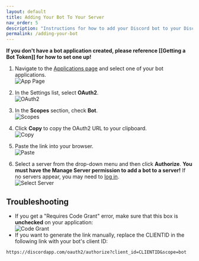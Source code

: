 ```yaml
---
layout: default
title: Adding Your Bot To Your Server
nav_order: 5
description: "Instructions for how to add your Discord bot to your Discord server"
permalink: /adding-your-bot
---
```


**If you don't have a bot application created, please reference [[Getting a Bot Token]] for how to set one up!**

1. Navigate to the [Applications page](https://discordapp.com/developers/applications) and select one of your bot applications.  
![App Page](/assets/images/app-page.png)

2. In the Settings list, select **OAuth2**.  
![OAuth2](/assets/images/oauth.png)

3. In the **Scopes** section, check **Bot**.  
![Scopes](/assets/images/scopes.png)

4. Click **Copy** to copy the OAuth2 URL to your clipboard.  
![Copy](/assets/images/oauth-url.png)

5. Paste the link into your browser.  
![Paste](/assets/images/browser.png)

6. Select a server from the drop-down menu and then click **Authorize**. **You must have the Manage Server permission to add a bot to a server!** If no servers appear, you may need to [log in](https://discordapp.com/login).  
![Select Server](/assets/images/invite.png)


## Troubleshooting
* If you get a "Requires Code Grant" error, make sure that this box is **unchecked** on your application: <br>![Code Grant](/assets/images/code-grant.png)
* If you want to generate the link manually, replace the CLIENTID in the following link with your bot's client ID:
```
https://discordapp.com/oauth2/authorize?client_id=CLIENTID&scope=bot
```